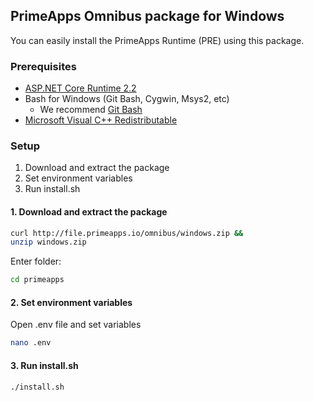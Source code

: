 ## PrimeApps Omnibus package for Windows

You can easily install the PrimeApps Runtime (PRE) using this package.

### Prerequisites
* [ASP.NET Core Runtime 2.2](https://dotnet.microsoft.com/download/dotnet-core/2.2)
* Bash for Windows (Git Bash, Cygwin, Msys2, etc)
  * We recommend [Git Bash](https://github.com/git-for-windows/git/releases)
* [Microsoft Visual C++ Redistributable](https://support.microsoft.com/en-us/help/2977003/the-latest-supported-visual-c-downloads)

### Setup
1. Download and extract the package
2. Set environment variables
3. Run install.sh

#### 1. Download and extract the package
```bash
curl http://file.primeapps.io/omnibus/windows.zip &&
unzip windows.zip
```

Enter folder:
```bash
cd primeapps
```

#### 2. Set environment variables
Open .env file and set variables

```bash
nano .env
```

#### 3. Run install.sh
```bash
./install.sh
```
